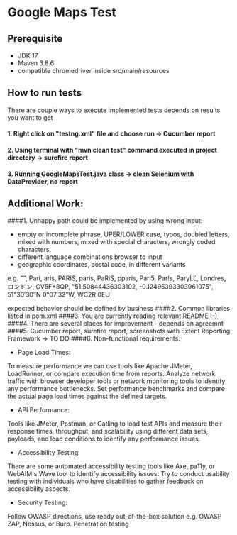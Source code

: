 # Google Maps Test

## Prerequisite
* JDK 17
* Maven 3.8.6
* compatible chromedriver inside src/main/resources

## How to run tests
There are couple ways to execute implemented tests depends on results you want to get
#### 1. Right click on "testng.xml" file and choose run -> Cucumber report
#### 2. Using terminal with "mvn clean test" command executed in project directory -> surefire report
#### 3. Running GoogleMapsTest.java class -> clean Selenium with DataProvider, no report

## Additional Work:
####1. Unhappy path could be implemented by using wrong input:
- empty or incomplete phrase, UPER/LOWER case, typos, doubled letters, mixed with numbers, mixed with special characters, wrongly coded characters,
- different language combinations browser to input
- geographic coordinates, postal code, in different variants

e.g. "", Pari, aris, PARIS, paris, PaRiS, pparis, Pari5, Par!s, ParyĹĽ, Londres, ロンドン, GV5F+8QP, "51.50844436303102, -0.12495393303961075", 51°30′30″N 0°07′32″W, WC2R 0EU
  
expected behavior should be defined by business
####2. Common libraries listed in pom.xml
####3. You are currently reading relevant README :-)
####4. There are several places for improvement - depends on agreemnt
####5. Cucumber report, surefire report, screenshots with Extent Reporting Framework -> TO DO
####6. Non-functional requirements:

- Page Load Times:

To measure performance we can use tools like Apache JMeter, LoadRunner, or compare execution time from reports. Analyze network traffic with browser developer tools or network monitoring tools to identify any performance bottlenecks. Set performance benchmarks and compare the actual page load times against the defined targets.

- API Performance:

Tools like JMeter, Postman, or Gatling to load test APIs and measure their response times, throughput, and scalability using different data sets, payloads, and load conditions to identify any performance issues.

- Accessibility Testing:

There are some automated accessibility  testing tools like Axe, pa11y, or WebAIM's Wave tool to identify accessibility issues. Try to conduct usability testing with individuals who have disabilities to gather feedback on accessibility aspects.

- Security Testing:

Follow OWASP directions, use ready out-of-the-box solution e.g. OWASP ZAP, Nessus, or Burp. Penetration testing